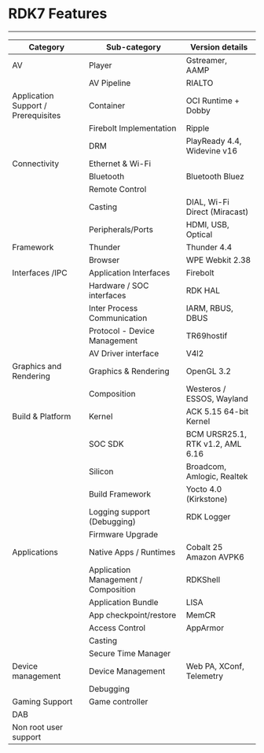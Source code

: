 # RDK7 Features

------------------------------------------------------------------------

| Category                        | Sub-category                         | Version details                                |
|---------------------------------|--------------------------------------|------------------------------------------------|
| AV                              | Player                               | Gstreamer, AAMP                                |
|                                 | AV Pipeline                          | RIALTO                                         |
| Application Support / Prerequisites | Container                         | OCI Runtime + Dobby                            |
|                                 | Firebolt Implementation              | Ripple                                         |
|                                 | DRM                                  | PlayReady 4.4, Widevine v16                    |
| Connectivity                    | Ethernet & Wi-Fi                     |                                                |
|                                 | Bluetooth                            | Bluetooth Bluez                                |
|                                 | Remote Control                       |                                                |
|                                 | Casting                              | DIAL, Wi-Fi Direct (Miracast)                  |
|                                 | Peripherals/Ports                    | HDMI, USB, Optical                             |
| Framework                       | Thunder                              | Thunder 4.4                                    |
|                                 | Browser                              | WPE Webkit 2.38                                |
| Interfaces /IPC                 | Application Interfaces               | Firebolt                                       |
|                                 | Hardware / SOC interfaces            | RDK HAL                                        |
|                                 | Inter Process Communication          | IARM, RBUS, DBUS                               |
|                                 | Protocol - Device Management         | TR69hostif                                     |
|                                 | AV Driver interface                  | V4l2                                           |
| Graphics and Rendering          | Graphics & Rendering                 | OpenGL 3.2                                     |
|                                 | Composition                          | Westeros / ESSOS, Wayland                      |
| Build & Platform                | Kernel                               | ACK 5.15 64-bit Kernel                         |
|                                 | SOC SDK                              | BCM URSR25.1, RTK v1.2, AML 6.16               |
|                                 | Silicon                              | Broadcom, Amlogic, Realtek                     |
|                                 | Build Framework                      | Yocto 4.0 (Kirkstone)                          |
|                                 | Logging support (Debugging)          | RDK Logger                                     |
|                                 | Firmware Upgrade                     |                                                |
| Applications                    | Native Apps / Runtimes               | Cobalt 25<br>Amazon AVPK6                      |
|                                 | Application Management / Composition | RDKShell                                       |
|                                 | Application Bundle                   | LISA                                           |
|                                 | App checkpoint/restore               | MemCR                                          |
|                                 | Access Control                       | AppArmor                                       |
|                                 | Casting                              |                                                |
|                                 | Secure Time Manager                  |                                                |
| Device management               | Device Management                    | Web PA, XConf, Telemetry                       |
|                                 | Debugging                            |                                                |
| Gaming Support                  | Game controller                      |                                                |
| DAB                             |                                      |                                                |
| Non root user support           |                                      |                                                |


